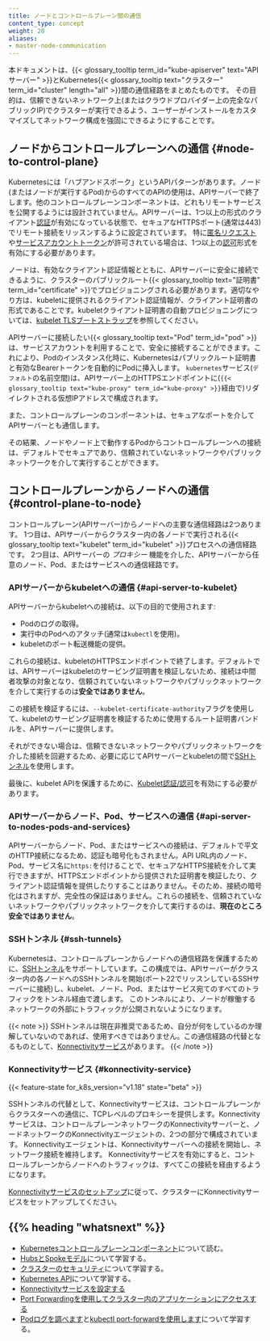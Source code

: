 ```yaml
---
title: ノードとコントロールプレーン間の通信
content_type: concept
weight: 20
aliases:
- master-node-communication
---
```


<!-- overview -->

本ドキュメントは、{{< glossary_tooltip term_id="kube-apiserver" text="APIサーバー" >}}とKubernetes{{< glossary_tooltip text="クラスター" term_id="cluster" length="all" >}}間の通信経路をまとめたものです。
その目的は、信頼できないネットワーク上(またはクラウドプロバイダー上の完全なパブリックIP)でクラスターが実行できるよう、ユーザーがインストールをカスタマイズしてネットワーク構成を強固にできるようにすることです。

<!-- body -->

## ノードからコントロールプレーンへの通信 {#node-to-control-plane}

Kubernetesには「ハブアンドスポーク」というAPIパターンがあります。ノード(またはノードが実行するPod)からのすべてのAPIの使用は、APIサーバーで終了します。他のコントロールプレーンコンポーネントは、どれもリモートサービスを公開するようには設計されていません。APIサーバーは、1つ以上の形式のクライアント[認証](/ja/docs/reference/access-authn-authz/authentication/)が有効になっている状態で、セキュアなHTTPSポート(通常は443)でリモート接続をリッスンするように設定されています。
特に[匿名リクエスト](/ja/docs/reference/access-authn-authz/authentication/#anonymous-requests)や[サービスアカウントトークン](/ja/docs/reference/access-authn-authz/authentication/#service-account-token)が許可されている場合は、1つ以上の[認可](/docs/reference/access-authn-authz/authorization/)形式を有効にする必要があります。

ノードは、有効なクライアント認証情報とともに、APIサーバーに安全に接続できるように、クラスターのパブリックルート{{< glossary_tooltip text="証明書" term_id="certificate" >}}でプロビジョニングされる必要があります。適切なやり方は、kubeletに提供されるクライアント認証情報が、クライアント証明書の形式であることです。kubeletクライアント証明書の自動プロビジョニングについては、[kubelet TLSブートストラップ](/docs/reference/command-line-tools-reference/kubelet-tls-bootstrapping/)を参照してください。

APIサーバーに接続したい{{< glossary_tooltip text="Pod" term_id="pod" >}}は、サービスアカウントを利用することで、安全に接続することができます。これにより、Podのインスタンス化時に、Kubernetesはパブリックルート証明書と有効なBearerトークンを自動的にPodに挿入します。
`kubernetes`サービス(`デフォルト`の名前空間)は、APIサーバー上のHTTPSエンドポイントに(`{{< glossary_tooltip text="kube-proxy" term_id="kube-proxy" >}}`経由で)リダイレクトされる仮想IPアドレスで構成されます。

また、コントロールプレーンのコンポーネントは、セキュアなポートを介してAPIサーバーとも通信します。

その結果、ノードやノード上で動作するPodからコントロールプレーンへの接続は、デフォルトでセキュアであり、信頼されていないネットワークやパブリックネットワークを介して実行することができます。

## コントロールプレーンからノードへの通信 {#control-plane-to-node}

コントロールプレーン(APIサーバー)からノードへの主要な通信経路は2つあります。
1つ目は、APIサーバーからクラスター内の各ノードで実行される{{< glossary_tooltip text="kubelet" term_id="kubelet" >}}プロセスへの通信経路です。
2つ目は、APIサーバーの _プロキシー_ 機能を介した、APIサーバーから任意のノード、Pod、またはサービスへの通信経路です。

### APIサーバーからkubeletへの通信 {#api-server-to-kubelet}

APIサーバーからkubeletへの接続は、以下の目的で使用されます:

* Podのログの取得。
* 実行中のPodへのアタッチ(通常は`kubectl`を使用)。
* kubeletのポート転送機能の提供。

これらの接続は、kubeletのHTTPSエンドポイントで終了します。デフォルトでは、APIサーバーはkubeletのサービング証明書を検証しないため、接続は中間者攻撃の対象となり、信頼されていないネットワークやパブリックネットワークを介して実行するのは**安全ではありません**。

この接続を検証するには、`--kubelet-certificate-authority`フラグを使用して、kubeletのサービング証明書を検証するために使用するルート証明書バンドルを、APIサーバーに提供します。

それができない場合は、信頼できないネットワークやパブリックネットワークを介した接続を回避するため、必要に応じてAPIサーバーとkubeletの間で[SSHトンネル](#ssh-tunnels)を使用します。


最後に、kubelet APIを保護するために、[Kubelet認証/認可](/docs/reference/access-authn-authz/kubelet-authn-authz/)を有効にする必要があります。

### APIサーバーからノード、Pod、サービスへの通信 {#api-server-to-nodes-pods-and-services}

APIサーバーからノード、Pod、またはサービスへの接続は、デフォルトで平文のHTTP接続になるため、認証も暗号化もされません。API URL内のノード、Pod、サービス名に`https:`を付けることで、セキュアなHTTPS接続を介して実行できますが、HTTPSエンドポイントから提供された証明書を検証したり、クライアント認証情報を提供したりすることはありません。そのため、接続の暗号化はされますが、完全性の保証はありません。これらの接続を、信頼されていないネットワークやパブリックネットワークを介して実行するのは、**現在のところ安全ではありません**。

### SSHトンネル {#ssh-tunnels}

Kubernetesは、コントロールプレーンからノードへの通信経路を保護するために、[SSHトンネル](https://www.ssh.com/academy/ssh/tunneling)をサポートしています。この構成では、APIサーバーがクラスター内の各ノードへのSSHトンネルを開始(ポート22でリッスンしているSSHサーバーに接続)し、kubelet、ノード、Pod、またはサービス宛てのすべてのトラフィックをトンネル経由で渡します。
このトンネルにより、ノードが稼働するネットワークの外部にトラフィックが公開されないようになります。

{{< note >}}
SSHトンネルは現在非推奨であるため、自分が何をしているのか理解していないのであれば、使用すべきではありません。この通信経路の代替となるものとして、[Konnectivityサービス](#konnectivity-service)があります。
{{< /note >}}

### Konnectivityサービス {#konnectivity-service}

{{< feature-state for_k8s_version="v1.18" state="beta" >}}

SSHトンネルの代替として、Konnectivityサービスは、コントロールプレーンからクラスターへの通信に、TCPレベルのプロキシーを提供します。Konnectivityサービスは、コントロールプレーンネットワークのKonnectivityサーバーと、ノードネットワークのKonnectivityエージェントの、2つの部分で構成されています。
Konnectivityエージェントは、Konnectivityサーバーへの接続を開始し、ネットワーク接続を維持します。
Konnectivityサービスを有効にすると、コントロールプレーンからノードへのトラフィックは、すべてこの接続を経由するようになります。

[Konnectivityサービスのセットアップ](/docs/tasks/extend-kubernetes/setup-konnectivity/)に従って、クラスターにKonnectivityサービスをセットアップしてください。

## {{% heading "whatsnext" %}}

* [Kubernetesコントロールプレーンコンポーネント](/ja/docs/concepts/overview/components/#control-plane-components)について読む。
* [HubsとSpokeモデル](https://book.kubebuilder.io/multiversion-tutorial/conversion-concepts.html#hubs-spokes-and-other-wheel-metaphors)について学習する。
* [クラスターのセキュリティ](/ja/docs/tasks/administer-cluster/securing-a-cluster/)について学習する。
* [Kubernetes API](/ja/docs/concepts/overview/kubernetes-api/)について学習する。
* [Konnectivityサービスを設定する](/docs/tasks/extend-kubernetes/setup-konnectivity/)
* [Port Forwardingを使用してクラスター内のアプリケーションにアクセスする](/docs/tasks/access-application-cluster/port-forward-access-application-cluster/)
* [Podログを調べます](/ja/docs/tasks/debug/debug-application/debug-running-pod/#examine-pod-logs)と[kubectl port-forwardを使用します](/docs/tasks/access-application-cluster/port-forward-access-application-cluster/#forward-a-local-port-to-a-port-on-the-pod)について学習する。